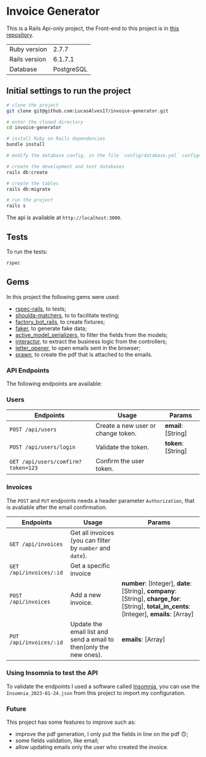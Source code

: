 # Invoice Generator

This is a Rails Api-only project, the Front-end to this project is in [this repository](https://github.com/LucasAlves17/invoice-generator-web).

<table>
  <tr>
    <td>Ruby version</td>
    <td>
      2.7.7
    </td>
  </tr>
  <tr>
    <td>Rails version</td>
    <td>
      6.1.7.1
    </td>
  </tr>
  <tr>
    <td>Database</td>
    <td>
      PostgreSQL
    </td>
  </tr>
</table>

## Initial settings to run the project

```bash
# clone the project
git clone git@github.com:LucasAlves17/invoice-generator.git

# enter the cloned directory
cd invoice-generator

# install Ruby on Rails dependencies
bundle install

# modify the database config, in the file `config/database.yml` configure your username and password

# create the development and test databases
rails db:create

# create the tables
rails db:migrate

# run the project
rails s
```

The api is available at `http://localhost:3000`.

## Tests

To run the tests:

```bash
rspec
```

## Gems

In this project the following gems were used:

- [rspec-rails](https://github.com/rspec/rspec-rails), to tests;
- [shoulda-matchers](https://github.com/thoughtbot/shoulda-matchers), to to facilitate testing;
- [factory_bot_rails](https://github.com/thoughtbot/factory_bot_rails), to create fixtures;
- [faker](https://github.com/faker-ruby/faker), to generate fake data;
- [active_model_serializers](https://github.com/rails-api/active_model_serializers), to filter the fields from the models;
- [interactor](https://github.com/collectiveidea/interactor), to extract the business logic from the controllers;
- [letter_opener](https://www.ruby-toolbox.com/projects/letter_opener), to open emails sent in the browser;
- [prawn](https://github.com/prawnpdf/prawn), to create the pdf that is attached to the emails.

### API Endpoints

The following endpoints are available:

### Users

| Endpoints                          | Usage                              | Params             |
| ---------------------------------- | ---------------------------------- | ------------------ |
| `POST /api/users`                  | Create a new user or change token. | **email**:[String] |
| `POST /api/users/login`            | Validate the token.                | **token**:[String] |
| `GET /api/users/comfirm?token=123` | Confirm the user token.            |                    |

### Invoices

The `POST` and `PUT` endpoints needs a header parameter `Authorization`, that is avaliable after the email confirmation.

| Endpoints               | Usage                                                              | Params                                                                                                                                         |
| ----------------------- | ------------------------------------------------------------------ | ---------------------------------------------------------------------------------------------------------------------------------------------- |
| `GET /api/invoices`     | Get all invoices (you can filter by `number` and `date`).          |                                                                                                                                                |
| `GET /api/invoices/:id` | Get a specific invoice                                             |                                                                                                                                                |
| `POST /api/invoices`    | Add a new invoice.                                                 | **number**: [Integer], **date**: [String], **company**: [String], **charge_for**: [String], **total_in_cents**: [Integer], **emails**: [Array] |
| `PUT /api/invoices/:id` | Update the email list and send a email to then(only the new ones). | **emails**: [Array]                                                                                                                            |

### Using Insomnia to test the API

To validate the endpoints I used a software called [Insomnia](https://insomnia.rest/download), you can use the `Insomnia_2023-01-24.json` from this project to import my configuration.

### Future

This project has some features to improve such as:

- improve the pdf generation, I only put the fields in line on the pdf 🙃;
- some fields validation, like email;
- allow updating emails only the user who created the invoice.

